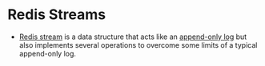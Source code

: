# Redis Streams
- [Redis stream](https://redis.io/docs/data-types/streams/) is a data structure that acts like an [append-only log](../../DataStructuresUsedInDB/AppendOnlyProperty.md) but also implements several operations to overcome some limits of a typical append-only log.